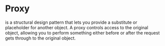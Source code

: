 # Proxy
is a structural design pattern that lets you provide a substitute or placeholder for another object. A proxy controls access to the original object, allowing you to perform something either before or after the request gets through to the original object.
